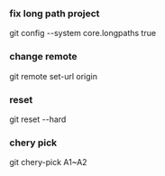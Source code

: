 ### fix long path project
git config --system core.longpaths true

### change remote
git remote set-url origin

### reset
git reset --hard 

### chery pick
git chery-pick A1~A2
